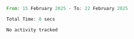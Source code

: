<!--START_SECTION:waka-->

```rust
From: 15 February 2025 - To: 22 February 2025

Total Time: 0 secs

No activity tracked
```

<!--END_SECTION:waka-->
